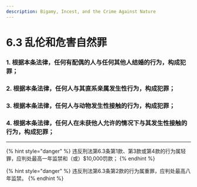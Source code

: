 ```yaml
---
description: Bigamy, Incest, and the Crime Against Nature
---
```


# 6.3 乱伦和危害自然罪

### 1. 根据本条法律，任何有配偶的人与任何其他人结婚的行为，构成犯罪；


### 2. 根据本条法律，任何人与其直系亲属发生性行为，构成犯罪；


### 3. 根据本条法律，任何人与动物发生性接触的行为，构成犯罪；


### 4. 根据本条法律，任何人在未获他人允许的情况下与其发生性接触的行为，构成犯罪；

***

{% hint style="danger" %}
违反刑法第6.3条第1款、第3款或第4款的行为属轻罪，应判处最高一年监禁和（或）$10,000罚款；
{% endhint %}

{% hint style="danger" %}
违反刑法第6.3条第2款的行为属重罪，应判处最高八年监禁。
{% endhint %}